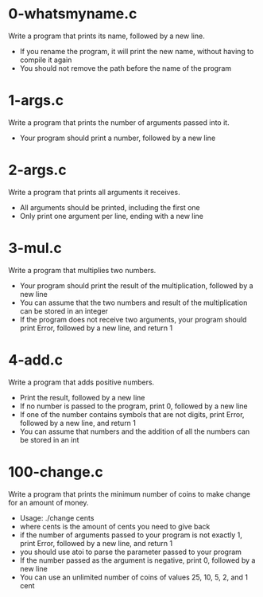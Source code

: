 # 0-whatsmyname.c
Write a program that prints its name, followed by a new line.

+ If you rename the program, it will print the new name, without having to compile it again
+ You should not remove the path before the name of the program

# 1-args.c
Write a program that prints the number of arguments passed into it.

+ Your program should print a number, followed by a new line

# 2-args.c
Write a program that prints all arguments it receives.

+ All arguments should be printed, including the first one
+ Only print one argument per line, ending with a new line

# 3-mul.c
Write a program that multiplies two numbers.

+ Your program should print the result of the multiplication, followed by a new line
+ You can assume that the two numbers and result of the multiplication can be stored in an integer
+ If the program does not receive two arguments, your program should print Error, followed by a new line, and return 1

# 4-add.c
Write a program that adds positive numbers.

+ Print the result, followed by a new line
+ If no number is passed to the program, print 0, followed by a new line
+ If one of the number contains symbols that are not digits, print Error, followed by a new line, and return 1
+ You can assume that numbers and the addition of all the numbers can be stored in an int

# 100-change.c
Write a program that prints the minimum number of coins to make change for an amount of money.

+ Usage: ./change cents
+ where cents is the amount of cents you need to give back
+ if the number of arguments passed to your program is not exactly 1, print Error, followed by a new line, and return 1
+ you should use atoi to parse the parameter passed to your program
+ If the number passed as the argument is negative, print 0, followed by a new line
+ You can use an unlimited number of coins of values 25, 10, 5, 2, and 1 cent
